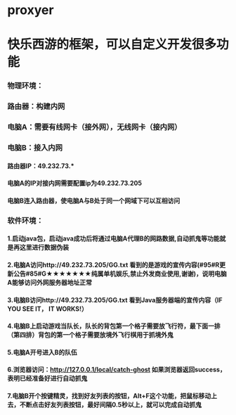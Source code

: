 # proxyer
# 快乐西游的框架，可以自定义开发很多功能


### 物理环境：

  ### 路由器：构建内网
  ### 电脑A：需要有线网卡（接外网），无线网卡（接内网）
  ### 电脑B：接入内网
  
  #### 路由器IP：49.232.73.* 
  #### 电脑A的IP对接内网需要配置ip为49.232.73.205
  #### 电脑B连入路由器，使电脑A与B处于同一个网域下可以互相访问
  
  
### 软件环境：
   #### 1.启动java包，启动java成功后将通过电脑A代理B的网路数据,自动抓鬼等功能就是再这里进行数据伪装
   #### 2.电脑A访问http://49.232.73.205/GG.txt 看到的是游戏的宣传内容(#95#R更新公告#85#G★★★★★★★纯属单机娱乐,禁止外发商业使用,谢谢)，说明电脑A能够访问外网服务器地址正常
   #### 3.电脑B访问http://49.232.73.205/GG.txt 看到Java服务器端的宣传内容（IF YOU SEE IT， IT WORKS!）
   #### 4.电脑B上启动游戏当队长，队长的背包第一个格子需要放飞行符，最下面一排（第四排）背包的第一个格子需要放境外飞行棋用于抓境外鬼
   #### 5.电脑A开号进入B的队伍
   #### 6.浏览器访问：http://127.0.0.1/local/catch-ghost 如果浏览器返回success，表明已经准备好进行自动抓鬼
   #### 7.电脑B开个按键精灵，找到好友列表的按钮，Alt+F这个功能，把鼠标移动上去，不断点击好友列表按钮，最好间隔0.5秒以上，就可以完成自动抓鬼
   
